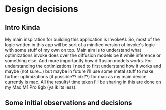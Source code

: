 # Design decisions

## Intro Kinda

My main inspiration for building this application is InvokeAI. So, most of the logic written in this app will be sort of a minified version of invoke's logic with some stuff of my own on top. 
Main aim is to understand what optimizations invoke does over the diffusion models be it while inference or something else. And more importantly how diffusion models works. For understanding the optimizations i need to first understand how it works and maybe (not sure...) but maybe in future i'll use some metal stuff to make further optimizations (if possible?? idk??) for mac as my main device currently is mac.
All the results/ time taken i'll be sharing in this are done on my Mac M1 Pro 8gb (ya ik its less).


## Some initial observations and decisions
